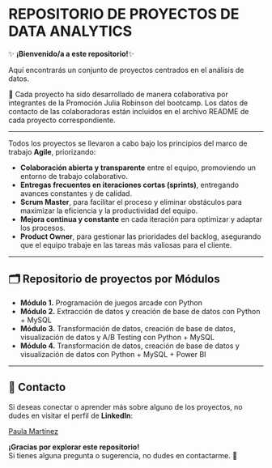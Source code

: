 # **REPOSITORIO DE PROYECTOS DE DATA ANALYTICS**

✨ **¡Bienvenido/a a este repositorio!**✨

Aquí encontrarás un conjunto de proyectos centrados en el análisis de datos.

📢 Cada proyecto ha sido desarrollado de manera colaborativa por integrantes de la Promoción Julia Robinson del bootcamp. 
    Los datos de contacto de las colaboradoras están incluidos en el archivo README de cada proyecto correspondiente.

---

Todos los proyectos se llevaron a cabo bajo los principios del marco de trabajo **Agile**, priorizando: 

- **Colaboración abierta y transparente** entre el equipo, promoviendo un entorno de trabajo colaborativo.
- **Entregas frecuentes en iteraciones cortas (sprints)**, entregando avances constantes y de calidad.
- **Scrum Master**, para facilitar el proceso y eliminar obstáculos para maximizar la eficiencia y la productividad del equipo.
- **Mejora continua y constante** en cada iteración para optimizar y adaptar los procesos.
- **Product Owner**, para gestionar las prioridades del backlog, asegurando que el equipo trabaje en las tareas más valiosas para el cliente.

---

## 🗂️ Repositorio de proyectos por Módulos

- **Módulo 1.** Programación de juegos arcade con Python
- **Módulo 2.** Extracción de datos y creación de base de datos con Python + MySQL
- **Módulo 3.** Transformación de datos, creación de base de datos, visualización de datos y A/B Testing con Python + MySQL
- **Módulo 4.** Transformación de datos, creación de base de datos y visualización de datos con Python + MySQL + Power BI

---

## 📱 **Contacto**

Si deseas conectar o aprender más sobre alguno de los proyectos, no dudes en visitar el perfil de **LinkedIn**: 

[Paula Martínez](https://www.linkedin.com/in/paulamartinezcantero/)  


**¡Gracias por explorar este repositorio!**  
Si tienes alguna pregunta o sugerencia, no dudes en contactarme. 🤝